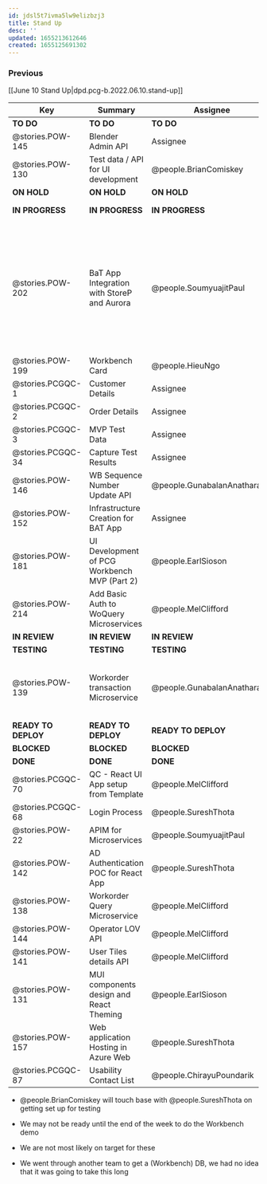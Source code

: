 ```yaml
---
id: jdsl5t7ivma5lw9elizbzj3
title: Stand Up
desc: ''
updated: 1655213612646
created: 1655125691302
---
```


### Previous

[[June 10 Stand Up|dpd.pcg-b.2022.06.10.stand-up]]

| Key                 | Summary                                      | Assignee                     | Notes                                                                                                                             | Components                         |
| ------------------- | -------------------------------------------- | ---------------------------- | --------------------------------------------------------------------------------------------------------------------------------- | ---------------------------------- |
| **TO DO**           | **TO DO**                                    | **TO DO**                    | **TO DO**                                                                                                                         | **TO DO**                          |
| @stories.POW-145    | Blender Admin API                            | Assignee                     |                                                                                                                                   | Microservices and API              |
| @stories.POW-130    | Test data / API for UI development           | @people.BrianComiskey        |                                                                                                                                   | Testing; UI Front End              |
| **ON HOLD**         | **ON HOLD**                                  | **ON HOLD**                  | **ON HOLD**                                                                                                                       | **ON HOLD**                        |
| **IN PROGRESS**     | **IN PROGRESS**                              | **IN PROGRESS**              | **IN PROGRESS**                                                                                                                   | **IN PROGRESS**                    |
| @stories.POW-202    | BaT App Integration with StoreP and Aurora   | @people.SoumyuajitPaul       | There may be a risk, and Paul will share with Guna, Azure SQL possible performance issue, Paul will be working with Boomi on this | Integration                        |
| @stories.POW-199    | Workbench Card                               | @people.HieuNgo              |                                                                                                                                   | UX                                 |
| @stories.PCGQC-1    | Customer Details                             | Assignee                     |                                                                                                                                   |                                    |
| @stories.PCGQC-2    | Order Details                                | Assignee                     |                                                                                                                                   |                                    |
| @stories.PCGQC-3    | MVP Test Data                                | Assignee                     |                                                                                                                                   |                                    |
| @stories.PCGQC-34   | Capture Test Results                         | Assignee                     |                                                                                                                                   | Microservices and API              |
| @stories.POW-146    | WB Sequence Number Update API                | @people.GunabalanAnatharajan |                                                                                                                                   | Microservices and API              |
| @stories.POW-152    | Infrastructure Creation for BAT App          | Assignee                     |                                                                                                                                   |                                    |
| @stories.POW-181    | UI Development of PCG Workbench MVP (Part 2) | @people.EarlSioson           |                                                                                                                                   | UI Front End                       |
| @stories.POW-214    | Add Basic Auth to WoQuery Microservices      | @people.MelClifford          |                                                                                                                                   |                                    |
| **IN REVIEW**       | **IN REVIEW**                                | **IN REVIEW**                | **IN REVIEW**                                                                                                                     | **ON HOLD**                        |
| **TESTING**         | **TESTING**                                  | **TESTING**                  | **TESTING**                                                                                                                       | **BLOCKED**                        |
| @stories.POW-139    | Workorder transaction Microservice           | @people.GunabalanAnatharajan | Chirayu and Brian are testing this, should be completed by tomorrow                                                               | Microservices and API              |
| **READY TO DEPLOY** | **READY TO DEPLOY**                          | **READY TO DEPLOY**          | **READY TO DEPLOY**                                                                                                               | **BLOCKED**                        |
| **BLOCKED**         | **BLOCKED**                                  | **BLOCKED**                  | **BLOCKED**                                                                                                                       | **BLOCKED**                        |
| **DONE**            | **DONE**                                     | **DONE**                     | **DONE**                                                                                                                          | **DONE**                           |
| @stories.PCGQC-70   | QC - React UI App setup from Template        | @people.MelClifford          |                                                                                                                                   | UI Front End                       |
| @stories.PCGQC-68   | Login Process                                | @people.SureshThota          |                                                                                                                                   |                                    |
| @stories.POW-22     | APIM for Microservices                       | @people.SoumyuajitPaul       |                                                                                                                                   | Microservices and API              |
| @stories.POW-142    | AD Authentication POC for React App          | @people.SureshThota          |                                                                                                                                   | Microservices and API;UI Front End |
| @stories.POW-138    | Workorder Query Microservice                 | @people.MelClifford          |                                                                                                                                   | Microservices and API              |
| @stories.POW-144    | Operator LOV API                             | @people.MelClifford          |                                                                                                                                   | Microservices and API              |
| @stories.POW-141    | User Tiles details API                       | @people.MelClifford          |                                                                                                                                   | Microservices and API              |
| @stories.POW-131    | MUI components design and React Theming      | @people.EarlSioson           |                                                                                                                                   | UI Front End;UX                    |
| @stories.POW-157    | Web application Hosting in Azure Web         | @people.SureshThota          |                                                                                                                                   |                                    |
| @stories.PCGQC-87   | Usability Contact List                       | @people.ChirayuPoundarik     |                                                                                                                                   |                                    |

- @people.BrianComiskey will touch base with @people.SureshThota on getting set up for testing

- We may not be ready until the end of the week to do the Workbench demo
- We are not most likely on target for these 

- We went through another team to get a (Workbench) DB, we had no idea that it was going to take this long